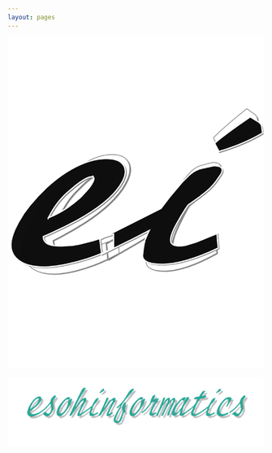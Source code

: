 ```yaml
---
layout: pages
---
```


![](docs/assets/img/favicon_black.svg)

![](docs/assets/img/esohinformatics_logo.svg)
